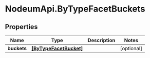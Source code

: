 # NodeumApi.ByTypeFacetBuckets

## Properties

Name | Type | Description | Notes
------------ | ------------- | ------------- | -------------
**buckets** | [**[ByTypeFacetBucket]**](ByTypeFacetBucket.md) |  | [optional] 


